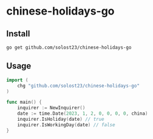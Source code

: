 # chinese-holidays-go

## Install 
    go get github.com/solost23/chinese-holidays-go
##

## Usage

```go
import (
	chg "github.com/solost23/chinese-holidays-go"
)

func main() {
	inquirer := NewInquirer()
	date := time.Date(2023, 1, 2, 0, 0, 0, 0, china)
	inquirer.IsHoliday(date) // true
	inquirer.IsWorkingDay(date) // false
}
```
